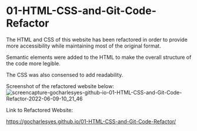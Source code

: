 # 01-HTML-CSS-and-Git-Code-Refactor

The HTML and CSS of this website has been refactored in order to provide more accessibility while maintaining most of the original format.

Semantic elements were added to the HTML to make the overall structure of the code more legible.

The CSS was also consensed to add readability.

Screenshot of the refactored website below:
![screencapture-gocharlesyes-github-io-01-HTML-CSS-and-Git-Code-Refactor-2022-06-09-10_21_46](https://user-images.githubusercontent.com/102847106/172805772-f2124ec4-252c-4a8c-af81-ae204c8ee217.png)

Link to Refactored Website:

https://gocharlesyes.github.io/01-HTML-CSS-and-Git-Code-Refactor/
